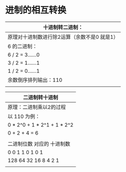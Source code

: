 # 进制的相互转换

| 十进制转二进制：                             |
| -------------------------------------------- |
| 原理对十进制数进行除2运算（余数不是0 就是1） |
| 6 的二进制：                                 |
| 6 / 2 = 3……0                                 |
| 3 / 2 = 1……1                                 |
| 1 / 2 = 0……1                                 |
| 余数倒序排列输出：110                        |
|                                              |

| 二进制转十进制                                               |
| ------------------------------------------------------------ |
| 原理：二进制乘以2的过程                                      |
| 以 110 为例：                                                |
| 0 * 2^0 + 1 * 2^1 + 1 * 2^2                                  |
| 0     +     2     +     4     =     6                        |
|                                                              |
| 二进制位数 对应的 十进制数                                   |
| 0        0        1        1        0        1        0        1 |
| 128      64      32     16       8        4        2       1 |
|                                                              |



